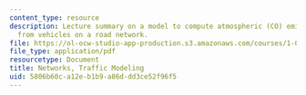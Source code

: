 ```yaml
---
content_type: resource
description: Lecture summary on a model to compute atmospheric (CO) emissions rates
  from vehicles on a road network.
file: https://ol-ocw-studio-app-production.s3.amazonaws.com/courses/1-020-ecology-ii-engineering-for-sustainability-spring-2008/5806b60ca12eb1b9a86ddd3ce52f96f5_lec6_7.pdf
file_type: application/pdf
resourcetype: Document
title: Networks, Traffic Modeling
uid: 5806b60c-a12e-b1b9-a86d-dd3ce52f96f5
---
```

